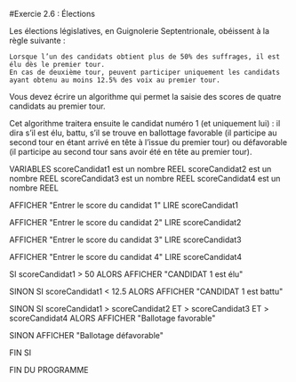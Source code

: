 #Exercie 2.6 : Élections

Les élections législatives, en Guignolerie Septentrionale, obéissent à la règle suivante :

    Lorsque l’un des candidats obtient plus de 50% des suffrages, il est élu dès le premier tour.
    En cas de deuxième tour, peuvent participer uniquement les candidats ayant obtenu au moins 12.5% des voix au premier tour.

Vous devez écrire un algorithme qui permet la saisie des scores de quatre candidats au premier tour.

Cet algorithme traitera ensuite le candidat numéro 1 (et uniquement lui) : il dira s’il est élu, battu, s’il se trouve en ballottage favorable (il participe au second tour en étant arrivé en tête à l’issue du premier tour) ou défavorable (il participe au second tour sans avoir été en tête au premier tour).

VARIABLES
scoreCandidat1 est un nombre REEL
scoreCandidat2 est un nombre REEL
scoreCandidat3 est un nombre REEL
scoreCandidat4 est un nombre REEL

AFFICHER "Entrer le score du candidat 1"
LIRE scoreCandidat1

AFFICHER "Entrer le score du candidat 2"
LIRE scoreCandidat2

AFFICHER "Entrer le score du candidat 3"
LIRE scoreCandidat3

AFFICHER "Entrer le score du candidat 4"
LIRE scoreCandidat4

SI scoreCandidat1 > 50
ALORS AFFICHER "CANDIDAT 1 est élu"

SINON SI scoreCandidat1 < 12.5
ALORS AFFICHER "CANDIDAT 1 est battu"

SINON SI scoreCandidat1 > scoreCandidat2 ET > scoreCandidat3 ET > scoreCandidat4
ALORS AFFICHER "Ballotage favorable"

SINON AFFICHER "Ballotage défavorable"

FIN SI

FIN DU PROGRAMME

